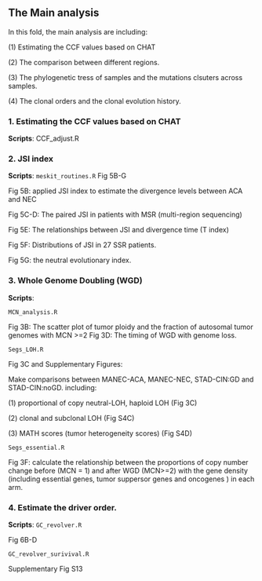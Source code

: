 ## The Main analysis
In this fold, the main analysis are including: 

(1) Estimating the CCF values based on CHAT

(2) The comparison between different regions.

(3) The phylogenetic tress of samples and the mutations clsuters across samples.

(4) The clonal orders and the clonal evolution history.


### 1. Estimating the CCF values based on CHAT
**Scripts**: CCF_adjust.R

### 2. JSI index
**Scripts**: 
`meskit_routines.R` Fig 5B-G

Fig 5B: applied JSI index to estimate the divergence levels between ACA and NEC

Fig 5C-D: The paired JSI in patients with MSR (multi-region sequencing)

Fig 5E: The relationships between JSI and divergence time (T index)

Fig 5F: Distributions of JSI in 27 SSR patients.

Fig 5G: the neutral evolutionary index.


### 3. Whole Genome Doubling (WGD)
**Scripts**: 

`MCN_analysis.R`

Fig 3B: The scatter plot of tumor ploidy and the fraction of autosomal tumor genomes with MCN >=2
Fig 3D: The timing of WGD with genome loss.


`Segs_LOH.R`

Fig 3C and Supplementary Figures:

Make comparisons between MANEC-ACA, MANEC-NEC, STAD-CIN:GD and STAD-CIN:noGD. including:

(1) proportional of copy neutral-LOH, haploid LOH (Fig 3C)

(2) clonal and subclonal LOH (Fig S4C)

(3) MATH scores (tumor heterogeneity scores) (Fig S4D)


`Segs_essential.R`

Fig 3F: calculate the relationship between the proportions of copy number change before (MCN = 1) and after WGD (MCN>=2) with the gene density (including essential genes, tumor suppersor genes and oncogenes ) in each arm.

### 4. Estimate the driver order.
**Scripts**: 
`GC_revolver.R `

Fig 6B-D


`GC_revolver_surivival.R`

Supplementary Fig S13

